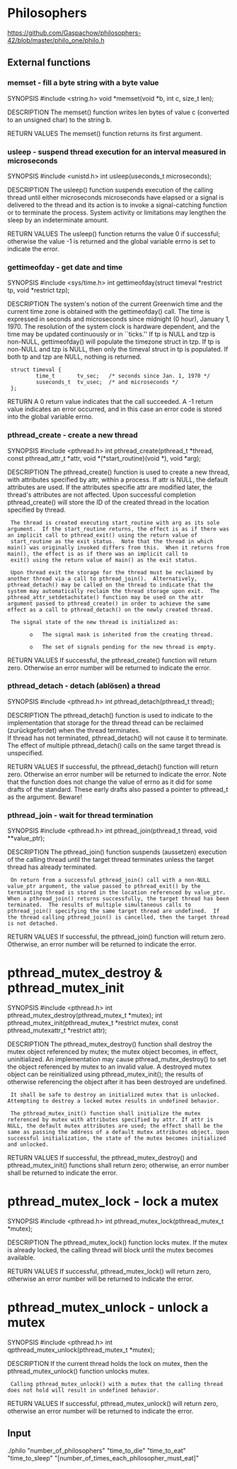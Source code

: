 # Philosophers

https://github.com/Gaspachow/philosophers-42/blob/master/philo_one/philo.h

## External functions

### memset - fill a byte string with a byte value
SYNOPSIS
    #include <string.h>
    void	*memset(void *b, int c, size_t len);

DESCRIPTION
	The memset() function writes len bytes of value c (converted to an unsigned char) to the string b.

RETURN VALUES
     The memset() function returns its first argument.


### usleep - suspend thread execution for an interval measured in microseconds
SYNOPSIS
    #include <unistd.h>
    int		usleep(useconds_t microseconds);

DESCRIPTION
     The usleep() function suspends execution of the calling thread until either microseconds microseconds have elapsed or a signal is delivered to the thread and its action is to invoke a signal-catching
     function or to terminate the process.  System activity or limitations may lengthen the sleep by an indeterminate amount.

RETURN VALUES
     The usleep() function returns the value 0 if successful; otherwise the value -1 is returned and the global variable errno is set to indicate the error.

### gettimeofday - get date and time
SYNOPSIS
    #include <sys/time.h>
    int		gettimeofday(struct timeval *restrict tp, void *restrict tzp);

DESCRIPTION
     The system's notion of the current Greenwich time and the current time zone is obtained with the gettimeofday() call. The time is expressed in seconds and microseconds since midnight (0 hour), January 1, 1970.  The resolution of the system clock is hardware dependent, and the time may be updated continuously or in ``ticks.''  If tp is NULL and tzp is non-NULL,
     gettimeofday() will populate the timezone struct in tzp.  If tp is non-NULL and tzp is NULL, then only the timeval struct in tp is populated. If both tp and tzp are NULL, nothing is returned.

     struct timeval {
             time_t       tv_sec;   /* seconds since Jan. 1, 1970 */
             suseconds_t  tv_usec;  /* and microseconds */
     };

RETURN
     A 0 return value indicates that the call succeeded.  A -1 return value indicates an error occurred, and in this case an error code is stored into the global variable errno.

### pthread_create - create a new thread
SYNOPSIS
     #include <pthread.h>
     int	pthread_create(pthread_t *thread, const pthread_attr_t *attr, void *(*start_routine)(void *), void *arg);

DESCRIPTION
     The pthread_create() function is used to create a new thread, with attributes specified by attr, within a process.  If attr is NULL, the default attributes are used.  If the attributes specifie attr
     are modified later, the thread's attributes are not affected.  Upon successful completion pthread_create() will store the ID of the created thread in the location specified by thread.

     The thread is created executing start_routine with arg as its sole argument.  If the start_routine returns, the effect is as if there was an implicit call to pthread_exit() using the return value of
     start_routine as the exit status.  Note that the thread in which main() was originally invoked differs from this.  When it returns from main(), the effect is as if there was an implicit call to 
	 exit() using the return value of main() as the exit status.

     Upon thread exit the storage for the thread must be reclaimed by another thread via a call to pthread_join().  Alternatively, pthread_detach() may be called on the thread to indicate that the system may automatically reclaim the thread storage upon exit.  The pthread_attr_setdetachstate() function may be used on the attr argument passed to pthread_create() in order to achieve the same effect as a call to pthread_detach() on the newly created thread.

     The signal state of the new thread is initialized as:

           o   The signal mask is inherited from the creating thread.

           o   The set of signals pending for the new thread is empty.

RETURN VALUES
     If successful, the pthread_create() function will return zero.  Otherwise an error number will be returned to indicate the error.

### pthread_detach - detach (ablösen) a thread
SYNOPSIS
     #include <pthread.h>
     int	pthread_detach(pthread_t thread);


DESCRIPTION
     The pthread_detach() function is used to indicate to the implementation that storage for the thread thread can be reclaimed (zurückgefordet) when the thread terminates.  
	 If thread has not terminated, pthread_detach() will not cause it to terminate.  The effect of multiple pthread_detach() calls on the same target thread is unspecified.

RETURN VALUES
     If successful, the pthread_detach() function will return zero.  Otherwise an error number will be returned to indicate the error.  Note that the function does not change the value of errno as it did for some drafts of the standard.  These early drafts also passed a pointer to pthread_t as the argument.  Beware!

### pthread_join - wait for thread termination
SYNOPSIS
     #include <pthread.h>
     int	pthread_join(pthread_t thread, void **value_ptr);

DESCRIPTION
     The pthread_join() function suspends (aussetzen) execution of the calling thread until the target thread terminates unless the target thread has already terminated.

     On return from a successful pthread_join() call with a non-NULL value_ptr argument, the value passed to pthread_exit() by the terminating thread is stored in the location referenced by value_ptr.  When a pthread_join() returns successfully, the target thread has been terminated.  The results of multiple simultaneous calls to pthread_join() specifying the same target thread are undefined.  If the thread calling pthread_join() is cancelled, then the target thread is not detached.

RETURN VALUES
     If successful, the pthread_join() function will return zero.  Otherwise, an error number will be returned to indicate the error.

# pthread_mutex_destroy & pthread_mutex_init
SYNOPSIS
     #include <pthread.h>
	 int 	pthread_mutex_destroy(pthread_mutex_t *mutex);
	 int	pthread_mutex_init(pthread_mutex_t *restrict mutex, const pthread_mutexattr_t *restrict attr);

DESCRIPTION
	 The pthread_mutex_destroy() function shall destroy the mutex object referenced by mutex; the mutex object becomes, in effect, uninitialized. An implementation may cause pthread_mutex_destroy() to set the object referenced by mutex to an invalid value. A destroyed mutex object can be reinitialized using pthread_mutex_init(); the results of otherwise referencing the object after it has been destroyed are undefined.

	 It shall be safe to destroy an initialized mutex that is unlocked. Attempting to destroy a locked mutex results in undefined behavior. 

	 The pthread_mutex_init() function shall initialize the mutex referenced by mutex with attributes specified by attr. If attr is NULL, the default mutex attributes are used; the effect shall be the same as passing the address of a default mutex attributes object. Upon successful initialization, the state of the mutex becomes initialized and unlocked. 

RETURN VALUES
     If successful, the pthread_mutex_destroy() and pthread_mutex_init() functions shall return zero; otherwise, an error number shall be returned to indicate the error. 

# pthread_mutex_lock - lock a mutex
SYNOPSIS
     #include <pthread.h>
     int	pthread_mutex_lock(pthread_mutex_t *mutex);

DESCRIPTION
     The pthread_mutex_lock() function locks mutex.  If the mutex is already locked, the calling thread will block until the mutex becomes available.

RETURN VALUES
     If successful, pthread_mutex_lock() will return zero, otherwise an error number will be returned to indicate the error.

# pthread_mutex_unlock - unlock a mutex
SYNOPSIS
     #include <pthread.h>
     int	qpthread_mutex_unlock(pthread_mutex_t *mutex);

DESCRIPTION
     If the current thread holds the lock on mutex, then the pthread_mutex_unlock() function unlocks mutex.

     Calling pthread_mutex_unlock() with a mutex that the calling thread does not hold will result in undefined behavior.

RETURN VALUES
     If successful, pthread_mutex_unlock() will return zero, otherwise an error number will be returned to indicate the error.

## Input
./philo "number_of_philosophers" "time_to_die" "time_to_eat" "time_to_sleep" "[number_of_times_each_philosopher_must_eat]"